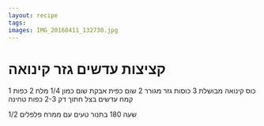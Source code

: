 ```yaml
---
layout: recipe
tags:
images: IMG_20160411_132730.jpg
---
```


# קציצות עדשים גזר קינואה
<!-- חדש 16.10.15 -->

1 כוס קינואה מבושלת
3 כוסות גזר מגורר
2 שום
כפית אבקת שום
כמון
1/4 מלח
2 כפות קמח עדשים
בצל חתוך דק
2-3 כפות טחינה

1/2 שעה 180 בתנור
טעים עם ממרח פלפלים
